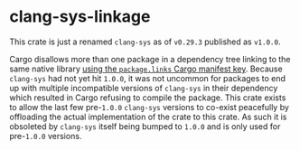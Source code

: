 # clang-sys-linkage

This crate is just a renamed `clang-sys` as of `v0.29.3` published as `v1.0.0`.

Cargo disallows more than one package in a dependency tree linking to the same
native library
[using the `package.links` Cargo manifest key](https://doc.rust-lang.org/cargo/reference/build-scripts.html#the-links-manifest-key).
Because `clang-sys` had not yet hit `1.0.0`, it was not uncommon for packages to
end up with multiple incompatible versions of `clang-sys` in their dependency
which resulted in Cargo refusing to compile the package. This crate exists to
allow the last few pre-`1.0.0` `clang-sys` versions to co-exist peacefully by
offloading the actual implementation of the crate to this crate. As such it is
obsoleted by `clang-sys` itself being bumped to `1.0.0` and is only used for
pre-`1.0.0` versions.
